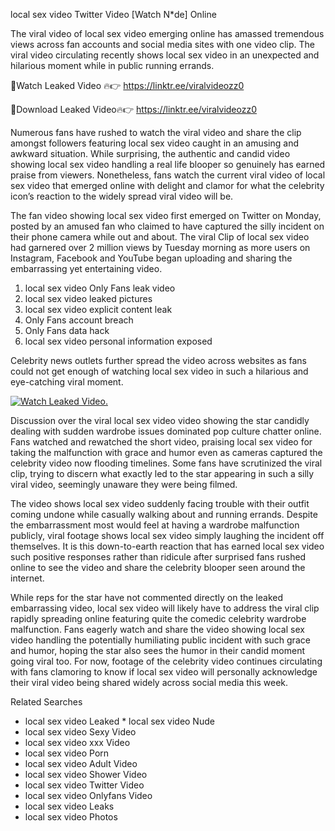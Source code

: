 ﻿local sex video Twitter Video [Watch N*de] Online

The viral video of ﻿local sex video emerging online has amassed tremendous views across fan accounts and social media sites with one video clip. The viral video circulating recently shows ﻿local sex video in an unexpected and hilarious moment while in public running errands. 

🔴Watch Leaked Video 🔥👉  https://linktr.ee/viralvideozz0 

🔴Download Leaked Video🔥👉  https://linktr.ee/viralvideozz0 

Numerous fans have rushed to watch the viral video and share the clip amongst followers featuring ﻿local sex video caught in an amusing and awkward situation. While surprising, the authentic and candid video showing ﻿local sex video handling a real life blooper so genuinely has earned praise from viewers. Nonetheless, fans watch the current viral video of ﻿local sex video that emerged online with delight and clamor for what the celebrity icon’s reaction to the widely spread viral video will be.

The fan video showing ﻿local sex video first emerged on Twitter on Monday, posted by an amused fan who claimed to have captured the silly incident on their phone camera while out and about. The viral Clip of ﻿local sex video had garnered over 2 million views by Tuesday morning as more users on Instagram, Facebook and YouTube began uploading and sharing the embarrassing yet entertaining video. 

1. ﻿local sex video Only Fans leak video
2. ﻿local sex video leaked pictures
3. ﻿local sex video explicit content leak
4. Only Fans account breach
5. Only Fans data hack
6. ﻿local sex video personal information exposed

Celebrity news outlets further spread the video across websites as fans could not get enough of watching ﻿local sex video in such a hilarious and eye-catching viral moment. 

[![Watch Leaked Video.](https://miro.medium.com/v2/resize:fit:828/format:webp/1*cilzJN44JGOrTw9NJCrNHA.gif "Watch Leaked Video")](https://linktr.ee/viralvideozz0)

Discussion over the viral ﻿local sex video video showing the star candidly dealing with sudden wardrobe issues dominated pop culture chatter online. Fans watched and rewatched the short video, praising ﻿local sex video for taking the malfunction with grace and humor even as cameras captured the celebrity video now flooding timelines. Some fans have scrutinized the viral clip, trying to discern what exactly led to the star appearing in such a silly viral video, seemingly unaware they were being filmed.

The video shows ﻿local sex video suddenly facing trouble with their outfit coming undone while casually walking about and running errands. Despite the embarrassment most would feel at having a wardrobe malfunction publicly, viral footage shows ﻿local sex video simply laughing the incident off themselves. It is this down-to-earth reaction that has earned ﻿local sex video such positive responses rather than ridicule after surprised fans rushed online to see the video and share the celebrity blooper seen around the internet.  

While reps for the star have not commented directly on the leaked embarrassing video, ﻿local sex video will likely have to address the viral clip rapidly spreading online featuring quite the comedic celebrity wardrobe malfunction. Fans eagerly watch and share the video showing ﻿local sex video handling the potentially humiliating public incident with such grace and humor, hoping the star also sees the humor in their candid moment going viral too. For now, footage of the celebrity video continues circulating with fans clamoring to know if ﻿local sex video will personally acknowledge their viral video being shared widely across social media this week.

Related Searches
* ﻿local sex video Leaked
﻿* local sex video Nude
* ﻿local sex video Sexy Video
* ﻿local sex video xxx Video
* ﻿local sex video Porn
* ﻿local sex video Adult Video
* ﻿local sex video Shower Video
* ﻿local sex video Twitter Video
* ﻿local sex video Onlyfans Video
* ﻿local sex video Leaks
* ﻿local sex video Photos